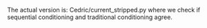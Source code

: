 The actual version is:
    Cedric/current_stripped.py
where we check if sequential conditioning and traditional conditioning agree.
